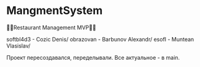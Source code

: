 # MangmentSystem
👨‍🍳Restaurant Management MVP👨‍🍳

softbl4d3 - Cozic Denis/
obrazovan - Barbunov Alexandr/
esofl - Muntean Vlasislav/

Проект пересоздавался, переделывали. Все актуальное - в main.
